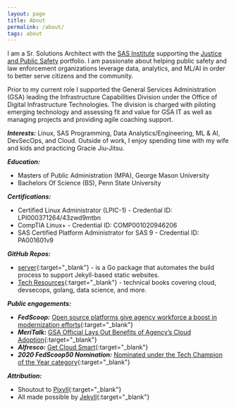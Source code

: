```yaml
---
layout: page
title: About
permalink: /about/
tags: about
---
```


I am a Sr. Solutions Architect with the [SAS Institute](https://www.sas.com/en_us/home.html) supporting the [Justice and Public Safety](https://www.sas.com/en_us/industry/government/sas-for/public-safety-criminal-justice.html) portfolio. I am passionate about helping public safety and law enforcement organizations leverage data, analytics, and ML/AI in order to better serve citizens and the community. 

Prior to my current role I supported the General Services Administration (GSA) leading the Infrastructure Capabilities Division under the Office of Digital Infrastructure Technologies. The division is charged with piloting emerging technology and assessing fit and value for GSA IT as well as managing projects and providing agile coaching support.  

<!--Link to my [resume](https://drive.google.com/file/d/1XuHdW7XTG-FyJejgCI-o0zdwKobK_9_a/view?usp=sharing){:target="_blank"}-->

***Interests:*** Linux, SAS Programming, Data Analytics/Engineering, ML & AI, DevSecOps, and Cloud. Outside of work, I enjoy spending time with my wife and kids and practicing Gracie Jiu-Jitsu. 

***Education:***
* Masters of Public Administration (MPA), George Mason University
* Bachelors Of Science (BS), Penn State University

***Certifications:***
* Certified Linux Administrator (LPIC-1) - Credential ID: LPI000371264/43zwd9mtbn
* CompTIA Linux+ - Credential ID: COMP001020946206
* SAS Certified Platform Administrator for SAS 9 - Credential ID: PA001601v9

***GitHub Repos:***
* [server](https://github.com/rkbright/server){:target="_blank"} - is a Go package that automates the build process to support Jekyll-based static websites.
* [Tech Resources](https://github.com/rkbright/tech/tree/master/docs/books){:target="_blank"} - technical books covering cloud, devsecops, golang, data science, and more.


***Public engagements:***

* ***FedScoop:*** [Open source platforms give agency workforce a boost in modernization efforts](https://www.fedscoop.com/radio/open-source-government-agency-workforce/){:target="_blank"}
* ***MeriTalk:*** [GSA Official Lays Out Benefits of Agency’s Cloud Adoption](https://www.meritalk.com/articles/gsa-official-lays-out-benefits-of-agencys-cloud-adoption/){:target="_blank"}
* ***Alfresco:*** [Get Cloud Smart](https://alfresco.wistia.com/medias/xk24uv0mpv){:target="_blank"}
* ***2020 FedScoop50 Nomination:*** [Nominated under the Tech Champion of the Year category](https://www.fedscoop.com/fedscoop50/vote/){:target="_blank"}

***Attribution:***

* Shoutout to [Pixyll](https://github.com/johno/pixyll){:target="_blank"} 
* All made possible by [Jekyll](https://jekyllrb.com/){:target="_blank"}

